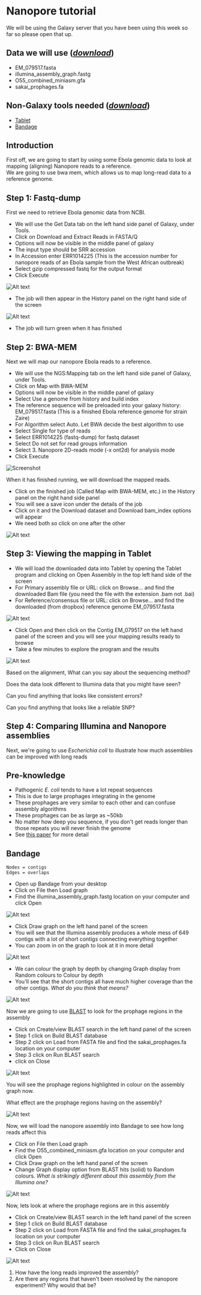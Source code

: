 # Nanopore tutorial

We will be using the Galaxy server that you have been using this week so far so please open that up.

## Data we will use ([_download_]())

* <FN>EM_079517.fasta</FN>
* <FN>illumina_assembly_graph.fastg</FN>
* <FN>O55_combined_miniasm.gfa</FN>
* <FN>sakai_prophages.fa</FN>

## Non-Galaxy tools needed ([_download_](https://www.dropbox.com/sh/kvvkvmhbwzovcg2/AAASrlyOWSq2jt-IQKyPjBgZa/Software_to_install?dl=0))

* [Tablet](https://ics.hutton.ac.uk/tablet/) 
* [Bandage](http://rrwick.github.io/Bandage/)

## Introduction

First off, we are going to start by using some Ebola genomic data to look at mapping (aligning) Nanopore reads to a reference.  
We are going to use <ss>bwa mem</ss>, which allows us to map long-read data to a reference genome.

## Step 1: Fastq-dump
First we need to retrieve Ebola genomic data from NCBI. 

* We will use the <SS>Get Data</SS> tab on the left hand side panel of Galaxy, under <SS>Tools</SS>. 
* Click on <SS>Download and Extract Reads in FASTA/Q</SS>
* Options will now be visible in the middle panel of galaxy
* The input type should be <SS>SRR accession</SS>
* In Accession enter <SS>ERR1014225</SS> (This is the accession number for nanopore reads of an Ebola sample from the West African outbreak)
* Select <SS>gzip compressed fastq</SS> for the output format
* Click <SS>Execute</SS>

![Alt text](screenshots/Screen%20Shot%202018-06-07%20at%209.52.33%20AM.png)

* The job will then appear in the <SS>History</SS> panel on the right hand side of the screen

![Alt text](screenshots/Screen%20Shot%202018-06-07%20at%2010.07.13%20AM.png)

* The job will turn green when it has finished

## Step 2: BWA-MEM
Next we will map our nanopore Ebola reads to a reference.

* We will use the <SS>NGS:Mapping</SS> tab on the left hand side panel of Galaxy, under <SS>Tools</SS>. 
* Click on <SS>Map with BWA-MEM</SS>
* Options will now be visible in the middle panel of galaxy
* Select <SS>Use a genome from history and build index</SS>
* The reference sequence will be preloaded into your galaxy history: <FN>EM_079517.fasta</FN> (This is a finished Ebola reference genome for strain Zaire)
* For Algorithm select <SS>Auto. Let BWA decide the best algorithm to use</SS>
* Select <SS>Single</SS> for type of reads
* Select <SS>ERR1014225 (fastq-dump)</SS> for fastq dataset
* Select <SS>Do not set</SS> for read groups information
* Select <SS>3. Nanopore 2D-reads mode (-x ont2d)</SS> for analysis mode  
* Click <SS>Execute</SS>

![Screenshot](screenshots/Screen%20Shot%202018-06-07%20at%2010.07.13%20AM.png)

When it has finished running, we will download the mapped reads.

* Click on the finished job (Called <SS>Map with BWA-MEM</SS>, etc.) in the <SS>History</SS> panel on the right hand side panel 
* You will see a save icon under the details of the job
* Click on it and the <SS>Download dataset</SS> and <SS>Download bam_index</SS> options will appear
* We need both so click on one after the other 

![Alt text](screenshots/Screen%20Shot%202018-06-07%20at%2010.32.52%20AM.png)

## Step 3: Viewing the mapping in Tablet

* We will load the downloaded data into Tablet by opening the Tablet program and clicking on <SS>Open Assembly</SS> in the top left hand side of the screen
* For <SS>Primary assembly file or URL:</SS> click on <SS>Browse...</SS> and find the downloaded Bam file (you need the file with the extension <FN>.bam</FN> not <FN>.bai</FN>)
* For <SS>Reference/consensus file or URL:</SS> click on <SS>Browse...</SS> and find the downloaded (from dropbox) reference genome <FN>EM_079517.fasta</FN>

![Alt text](screenshots/Screen%20Shot%202018-06-07%20at%2010.42.02%20AM.png)

* Click <SS>Open</SS> and then click on the Contig <FN>EM_079517</FN> on the left hand panel of the screen and you will see your mapping results ready to browse
* Take a few minutes to explore the program and the results

![Alt text](screenshots/Screen%20Shot%202018-06-07%20at%2010.44.03%20AM.png)

Based on the alignment, What can you say about the sequencing method?

Does the data look different to Illumina data that you might have seen?

Can you find anything that looks like consistent errors?

Can you find anything that looks like a reliable SNP? 

## Step 4: Comparing Illumina and Nanopore assemblies

Next, we're going to use *Escherichia coli* to illustrate how much assemblies can be improved with long reads

## Pre-knowledge

* Pathogenic *E. coli* tends to have a lot repeat sequences
* This is due to large prophages integrating in the genome
* These prophages are very similar to each other and can confuse assembly algorithms 
* These prophages can be as large as ~50kb
* No matter how deep you sequence, if you don't get reads longer than those repeats you will never finish the genome
* See [this paper](https://genomebiology.biomedcentral.com/articles/10.1186/gb-2013-14-9-r101) for more detail

## Bandage

	
	Nodes = contigs
	Edges = overlaps

* Open up Bandage from your desktop
* Click on <SS>File</SS> then <SS>Load graph</SS>
* Find the <SS>illumina_assembly_graph.fastg</SS> location on your computer and click <SS>Open</SS>

![Alt text](screenshots/Screen%20Shot%202018-06-07%20at%2011.20.11%20AM.png)
 
 * Click <SS>Draw graph</SS> on the left hand panel of the screen
 * You will see that the Illumina assembly produces a whole mess of 649 contigs with a lot of short contigs connecting everything together
 * You can zoom in on the graph to look at it in more detail
 
![Alt text](screenshots/Screen%20Shot%202018-06-07%20at%2012.40.28%20PM.png)

 * We can colour the graph by depth by changing <SS>Graph display</SS> from <SS>Random colours</SS> to <SS>Colour by depth</SS>
 * You'll see that the short contigs all have much higher coverage than the other contigs. *What do you think that means?*

![Alt text](screenshots/Screen%20Shot%202018-06-07%20at%2012.47.48%20PM.png)

Now we are going to use [BLAST](https://blast.ncbi.nlm.nih.gov/Blast.cgi) to look for the prophage regions in the assembly

* Click on <SS>Create/view BLAST search</SS> in the left hand panel of the screen
* <SS>Step 1</SS> click on <SS>Build BLAST database</SS>
* <SS>Step 2</SS> click on <SS>Load from FASTA file</SS> and find the <FN>sakai_prophages.fa</FN> location on your computer
* <SS>Step 3</SS> click on <SS>Run BLAST search</SS>
* click on <SS>Close</SS>

![Alt text](screenshots/Screen%20Shot%202018-06-07%20at%2012.52.56%20PM.png)

You will see the prophage regions highlighted in colour on the assembly graph now.

What effect are the prophage regions having on the assembly?

![Alt text](screenshots/Screen%20Shot%202018-06-07%20at%2012.54.03%20PM.png)

Now, we will load the nanopore assembly into Bandage to see how long reads affect this

* Click on <SS>File</SS> then <SS>Load graph</SS>
* Find the <FN>O55_combined_miniasm.gfa</FN> location on your computer and click <SS>Open</SS>
* Click <SS>Draw graph</SS> on the left hand panel of the screen
* Change <SS>Graph display</SS> option from <SS>BLAST hits (solid)</SS> to <SS>Random colours</SS>. *What is strikingly different about this assembly from the Illumina one?*

![Alt text](screenshots/Screen%20Shot%202018-06-07%20at%2012.58.17%20PM.png)

Now, lets look at where the prophage regions are in this assembly

* Click on <SS>Create/view BLAST search</SS> in the left hand panel of the screen
* <SS>Step 1</SS> click on <SS>Build BLAST database</SS>
* <SS>Step 2</SS> click on <SS>Load from FASTA file</SS> and find the <FN>sakai_prophages.fa</FN> location on your computer
* <SS>Step 3</SS> click on <SS>Run BLAST search</SS>
* Click on <SS>Close</SS>

![Alt text](screenshots/Screen%20Shot%202018-06-07%20at%2012.59.42%20PM.png)

1. How have the long reads improved the assembly?
2. Are there any regions that haven't been resolved by the nanopore experiment? Why would that be?
